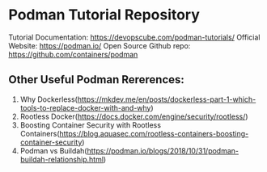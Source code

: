 # Podman Tutorial Repository

Tutorial Documentation: https://devopscube.com/podman-tutorials/
Official Website: https://podman.io/
Open Source Github repo: https://github.com/containers/podman

## Other Useful Podman Rererences:

1. Why Dockerless(https://mkdev.me/en/posts/dockerless-part-1-which-tools-to-replace-docker-with-and-why)
2. Rootless Docker(https://docs.docker.com/engine/security/rootless/)
3. Boosting Container Security with Rootless Containers(https://blog.aquasec.com/rootless-containers-boosting-container-security)
4. Podman vs Buildah(https://podman.io/blogs/2018/10/31/podman-buildah-relationship.html)


